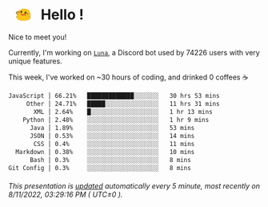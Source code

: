 <h1>   <img src="./spoinky.gif" style="vertical-align:middle;" width="30px">   Hello ! </h1>

Nice to meet you!

Currently, I'm working on <a href='https://github.com/Asgarrrr/Luna'>`Luna`</a>, a Discord bot used by 74226 users with very unique features.

This week, I've worked on ~30 hours of coding, and drinked 0 coffees ☕

```
JavaScript │ 66.21%   █████████████░░░░░░░   30 hrs 53 mins
     Other │ 24.71%   █████░░░░░░░░░░░░░░░   11 hrs 31 mins
       XML │ 2.64%    █░░░░░░░░░░░░░░░░░░░   1 hr 13 mins
    Python │ 2.48%    ░░░░░░░░░░░░░░░░░░░░   1 hr 9 mins
      Java │ 1.89%    ░░░░░░░░░░░░░░░░░░░░   53 mins
      JSON │ 0.53%    ░░░░░░░░░░░░░░░░░░░░   14 mins
       CSS │ 0.4%     ░░░░░░░░░░░░░░░░░░░░   11 mins
  Markdown │ 0.38%    ░░░░░░░░░░░░░░░░░░░░   10 mins
      Bash │ 0.3%     ░░░░░░░░░░░░░░░░░░░░   8 mins
Git Config │ 0.3%     ░░░░░░░░░░░░░░░░░░░░   8 mins
```

###### This presentation is [updated](https://github.com/Asgarrrr) automatically every 5 minute, most recently on 8/11/2022, 03:29:16 PM ( UTC±0 ).